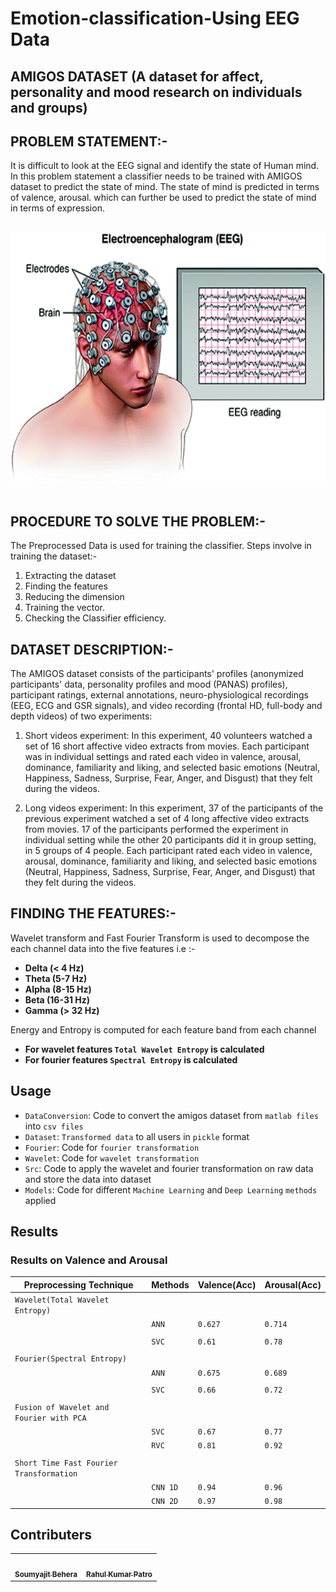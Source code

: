 # Emotion-classification-Using EEG Data

## AMIGOS DATASET (A dataset for affect, personality and mood research on individuals and groups)

## PROBLEM STATEMENT:-

It is difficult to look at the EEG signal and identify the state of Human mind. In this problem statement a classifier needs to be trained with AMIGOS dataset to predict the state of mind. The state of mind is predicted in terms of valence, arousal. which can further be used to predict the state of mind in terms of expression.

<br>
<center>
<img src ="Assets/image.gif"  width=600 height=400>  
</center>
<br>

## PROCEDURE TO SOLVE THE PROBLEM:-

The Preprocessed Data is used for training the classifier.
Steps involve in training the dataset:-

1. Extracting the dataset
2. Finding the features
3. Reducing the dimension
4. Training the vector.
5. Checking the Classifier efficiency.

## DATASET DESCRIPTION:-

The AMIGOS dataset consists of the participants' profiles (anonymized participants' data, personality profiles and mood (PANAS) profiles), participant ratings, external annotations, neuro-physiological recordings (EEG, ECG and GSR signals), and video recording (frontal HD, full-body and depth videos) of two experiments:

1. Short videos experiment: In this experiment, 40 volunteers watched a set of 16 short affective video extracts from movies. Each participant was in individual settings and rated each video in valence, arousal, dominance, familiarity and liking, and selected basic emotions (Neutral, Happiness, Sadness, Surprise, Fear, Anger, and Disgust) that they felt during the videos.

2. Long videos experiment: In this experiment, 37 of the participants of the previous experiment watched a set of 4 long affective video extracts from movies. 17 of the participants performed the experiment in individual setting while the other 20 participants did it in group setting, in 5 groups of 4 people. Each participant rated each video in valence, arousal, dominance, familiarity and liking, and selected basic emotions (Neutral, Happiness, Sadness, Surprise, Fear, Anger, and Disgust) that they felt during the videos.

## FINDING THE FEATURES:-

Wavelet transform and Fast Fourier Transform is used to decompose the each channel data into the five features i.e :-

- **Delta (< 4 Hz)**
- **Theta (5-7 Hz)**
- **Alpha (8-15 Hz)**
- **Beta (16-31 Hz)**
- **Gamma (> 32 Hz)**

Energy and Entropy is computed for each feature band from each channel

- **For wavelet features `Total Wavelet Entropy` is calculated**
- **For fourier features `Spectral Entropy` is calculated**

## Usage

- `DataConversion`: Code to convert the amigos dataset from `matlab files` into `csv files`
- `Dataset`: `Transformed data` to all users in `pickle` format
- `Fourier`: Code for `fourier transformation`
- `Wavelet`: Code for `wavelet transformation`
- `Src`: Code to apply the wavelet and fourier transformation on raw data and store the data into dataset
- `Models`: Code for different `Machine Learning` and `Deep Learning` `methods` applied

## Results

### Results on Valence and Arousal

| **Preprocessing Technique**              | **Methods** | **Valence(Acc)** | **Arousal(Acc)** |
| ---------------------------------------- | ----------- | ---------------- | ---------------- |
| `Wavelet(Total Wavelet Entropy)`         |             |                  |                  |
|                                          | `ANN`       | `0.627`          | `0.714`          |
|                                          |             |                  |                  |
|                                          | `SVC`       | `0.61`           | `0.78`           |
|                                          |             |                  |                  |
| `Fourier(Spectral Entropy)`              |             |                  |                  |
|                                          | `ANN`       | `0.675`          | `0.689`          |
|                                          |             |                  |                  |
|                                          | `SVC`       | `0.66`           | `0.72`           |
|                                          |             |                  |                  |
| `Fusion of Wavelet and Fourier with PCA` |             |                  |                  |
|                                          | `SVC`       | `0.67`           | `0.77`           |
|                                          | `RVC`       | `0.81`           | `0.92`           |
|                                          |             |                  |                  |
| `Short Time Fast Fourier Transformation` |             |                  |                  |
|                                          | `CNN 1D`    | `0.94`           | `0.96`           |
|                                          | `CNN 2D`    | `0.97`           | `0.98`           |

## Contributers

<table>
  <tr>
    <td align="center"><a href="https://github.com/soumyajit4419"><img src="https://avatars2.githubusercontent.com/u/46092576?s=460&u=32c24b6d0308f5fdfff2ab740a9f525894edb582&v=4" width="100px;" alt=""/><br /><sub><b>Soumyajit Behera</b></sub></a><br /></td>
    <td align="center"><a href="https://github.com/Rahul1582"><img src="https://avatars2.githubusercontent.com/u/47784845?s=400&u=1e9898b8c4b762fcda1f37864c16b5de11f885ce&v=4" width="100px;" alt=""/><br /><sub><b>Rahul Kumar Patro</b></sub></a><br /></td>
  </tr>
</table>
